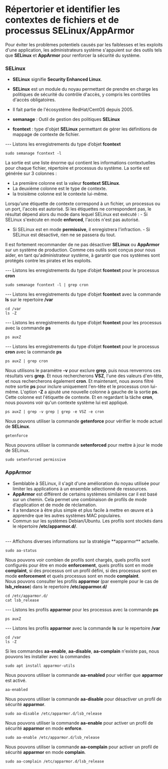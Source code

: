 # Répertorier et identifier les contextes de fichiers et de processus SELinux/AppArmor

Pour éviter les problèmes potentiels causés par les faiblesses et les exploits d'une application, les administrateurs système s'appuient sur des outils tels que **SELinux** et **AppArmor** pour renforcer la sécurité du système.

### SELinux

- **SELinux** signifie **Security Enhanced Linux**.
- **SELinux** est un module du noyau permettant de prendre en charge les politiques de sécurité du contrôle d'accès, y compris les contrôles d'accès obligatoires.
- Il fait partie de l'écosystème RedHat/CentOS depuis 2005.
- **semanage** : Outil de gestion des politiques **SELinux**

- **fcontext** : type d'objet **SELinux** permettant de gérer les définitions de mappage de contexte de fichier.

--- Listons les enregistrements du type d’objet **fcontext**

```
sudo semanage fcontext -l
```

La sortie est une liste énorme qui contient les informations contextuelles pour chaque fichier, répertoire et processus du système.
La sortie est générée sur 3 colonnes : 
- La première colonne est la valeur **fcontext SELinux**. 
- La deuxième colonne est le type de contexte.
- la troisième colonne est le contexte lui-même. 

Lorsqu'une étiquette de contexte correspond à un fichier, un processus ou un port, l'accès est autorisé. Si les étiquettes ne correspondent pas, le résultat dépend alors du mode dans lequel SELinux est exécuté : - Si SELinux s'exécute en mode **enforced**, l'accès n'est pas autorisé. 
- Si SELinux est en mode **permissive**, il enregistrera l'infraction. - Si SELinux est désactivé, rien ne se passera du tout.

Il est fortement recommander de ne pas désactiver **SELinux** ou **AppArmor** sur un système de production. Comme ces outils sont conçus pour nous aider, en tant qu'administrateur système, à garantir que nos systèmes sont protégés contre les pirates et les exploits.

--- Listons les enregistrements du type d’objet **fcontext** pour le processus **cron**

```
sudo semanage fcontext -l | grep cron
```

--- Listons les enregistrements du type d’objet **fcontext** avec la commande **ls** sur le repertoire **/var**

```
cd /var
ls -Z
```

--- Listons les enregistrements du type d’objet **fcontext** pour les processus avec la commande **ps**

```
ps auxZ
```

--- Listons les enregistrements du type d’objet **fcontext** pour le processus **cron** avec la commande **ps**

```
ps auxZ | grep cron
```

Nous utilisons le paramètre **-v** pour exclure **grep**, puis nous renverrons ces résultats vers **grep**. Et nous rechercherons **VSZ**, l'une des valeurs d'en-tête, et nous rechercherons également **cron**. Et maintenant, nous avons filtré notre sortie **ps** pour inclure uniquement l'en-tête et le processus cron lui-même. L'option **-Z** a ajouté une nouvelle colonne à gauche de la sortie **ps**. Cette colonne est l'étiquette de contexte. Et en regardant la tâche **cron**, nous pouvons voir qu'un contexte système lui est appliqué.

```
ps auxZ | grep -v grep | grep -e VSZ -e cron
```

Nous pouvons utiliser la commande **getenforce** pour vérifier le mode actuel de **SELinux**.

```
getenforce
```

Nous pouvons utiliser la commande **setenforced** pour mettre à jour le mode de SELinux.

```
sudo setenforced permissive
```

### AppArmor

- Semblable à SELinux, il s'agit d'une amélioration du noyau utilisée pour limiter les applications à un ensemble sélectionné de ressources.
- **AppArmor** est différent de certains systèmes similaires car il est basé sur un chemin. Cela permet une combinaison de profils de mode d’application et de mode de réclamation.
- Il a tendance à être plus simple et plus facile à mettre en œuvre et à apprendre que les autres systèmes MAC populaires.
- Commun sur les systèmes Debian/Ubuntu. Les profils sont stockés dans le répertoire **/etc/apparmor.d/**.
<br>
--- Affichons diverses informations sur la stratégie **apparmor** actuelle.

```
sudo aa-status
```

Nous pouvons voir combien de profils sont chargés, quels profils sont configurés pour être en mode **enforcement**, quels profils sont en mode **complaint**, si des processus ont un profil défini, si des processus sont en mode **enforcement** et quels processus sont en mode **complaint**.
<br>
Nous pouvons consulter les profils **apparmor** (par exemple pour le cas de **lsb_release**) dans le repertoire **/etc/apparmor.d/**

```
cd /etc/apparmor.d/
cat lsb_release
```

--- Listons les profils **apparmor** pour les processus avec la commande **ps**

```
ps auxZ
```

--- Listons les profils **apparmor** avec la commande **ls** sur le repertoire **/var**

```
cd /var
ls -Z
```

Si les commandes **aa-enable**, **aa-disable**, **aa-complain** n'existe pas, nous pouvons les installer avec la commandes 

```
sudo apt install apparmor-utils
```

Nous pouvons utiliser la commande **aa-enabled** pour vérifier que **apparmor** est activé.

```
aa-enabled
```

Nous pouvons utiliser la commande **aa-disable** pour désactiver un profil de sécurité **apparmor**.

```
sudo aa-disable /etc/apparmor.d/lsb_release
```

Nous pouvons utiliser la commande **aa-enable** pour activer un profil de sécurité **apparmor** en mode **enforce**.

```
sudo aa-enable /etc/apparmor.d/lsb_release
```

Nous pouvons utiliser la commande **aa-complain** pour activer un profil de sécurité **apparmor** en mode **complain**.

```
sudo aa-complain /etc/apparmor.d/lsb_release
```